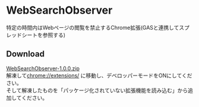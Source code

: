 # WebSearchObserver
特定の時間内はWebページの閲覧を禁止するChrome拡張(GASと連携してスプレッドシートを参照する)  
## Download  
[WebSearchObserver-1.0.0.zip](https://github.com/Smile-NS/WebSearchObserver/raw/master/WebSearchObserver-1.0.0.zip)  
解凍して[chrome://extensions/](chrome://extensions/) に移動し、デベロッパーモードをONにしてください。  
そして解凍したものを「パッケージ化されていない拡張機能を読み込む」から追加してください。
